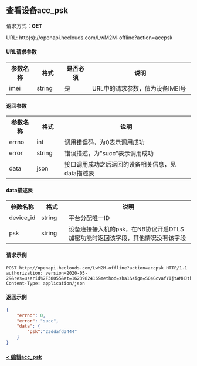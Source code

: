 ﻿查看设备acc_psk
---

请求方式：**GET**

URL: http(s)://openapi.heclouds.com/LwM2M-offline?action=accpsk

#### URL请求参数

<table>
<tr><th width="15%">参数名称</th><th width="15%">格式</th><th width="15%">是否必须</th><th>说明</th></tr>
<tr><td>imei</td><td>string</td><td>是</td><td>URL中的请求参数，值为设备IMEI号</td></tr>
</table> 

#### 返回参数

<table>
<tr><th width="15%">参数名称</th><th width="15%">格式</th><th width="70%">说明</th></tr>
<tr><td>errno</td><td>int</td><td>调用错误码，为0表示调用成功</td></tr>
<tr><td>error</td><td> string</td><td>错误描述，为"succ"表示调用成功</td></tr>
<tr><td>data</td><td>json</td><td>接口调用成功之后返回的设备相关信息，见data描述表</td></tr>
</table>

#### data描述表

<table>
<tr><th width="15%">参数名称</th><th width="15%">格式</th><th width="70%">说明</th></tr>
<tr><td>device_id</td><td>string</td><td>平台分配唯一ID</td></tr>
<tr><td>psk</td><td>string</td><td>设备连接接入机的psk，在NB协议开启DTLS加密功能时返回该字段，其他情况没有该字段</td></tr>
</table>

#### 请求示例

```text
POST http://openapi.heclouds.com/LwM2M-offline?action=accpsk HTTP/1.1
authorization: version=2020-05-29&res=userid%2F38055&et=1623982416&method=sha1&sign=S04GcvafYIjtAMHJthkGPevbNwE%3D
Content-Type: application/json
```

#### 返回示例

```json
{
	"errno": 0,
	"error": "succ",
	"data": {
		"psk":"23ddafd3444"
	}
}
```

#### [< 编辑acc_psk](/book/application-develop/list/26edit-acc_psk.md)
